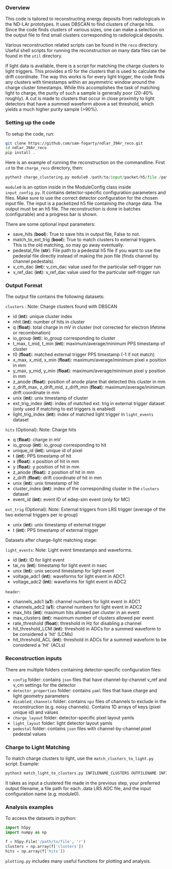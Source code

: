 ### Overview
This code is tailored to reconstructing energy deposits from radiologicals in the ND-LAr prototypes. It uses DBSCAN to find clusters of charge hits. Since the code finds clusters of various sizes, one can make a selection on the output file to find small clusters corresponding to radiological deposits. 

Various reconstruction related scripts can be found in the `reco` directory. Useful shell scripts for running the reconstruction on many data files can be found in the `util` directory.

If light data is available, there is a script for matching the charge clusters to light triggers. This provides a t0 for the clusters that is used to calculate the drift coordinate. The way this works is for every light trigger, the code finds any clusters with timestamps within an asymmetric window around the charge cluster timestamps. While this accomplishes the task of matching light to charge, the purity of such a sample is generally poor (20-40% roughly). A cut is made to clusters that occur in close proximity to light detectors that have a summed waveform above a set threshold, which yields a much higher purity sample (>90%). 

### Setting up the code
To setup the code, run:
```bash
git clone https://github.com/sam-fogarty/ndlar_39Ar_reco.git
cd ndlar_39Ar_reco
pip install .
```

Here is an example of running the reconstruction on the commandline. First `cd` to the `charge_reco` directory, then:
```python
python3 charge_clustering.py module0 /path/to/input/packet/h5/file /path/to/output/h5/file
```
`module0` is an option inside in the ModuleConfig class inside `input_config.py`. It contains detector-specific configuration parameters and files. Make sure to use the correct detector configuration for the chosen input file. The input is a packetized h5 file containing the charge data. The output must be an h5 file. The reconstruction is done in batches (configurable) and a progress bar is shown. 

There are some optional input parameters:
- save_hits (**bool**): True to save hits in output file, False to not.
- match_to_ext_trig (**bool**): True to match clusters to external triggers. This is the old matching, so may go away eventually.
- pedestal_file (**str**): File path to a pedestal h5 file if you want to use the pedestal file directly instead of making the json file (finds channel by channel pedestals).
- v_cm_dac (**int**): v_cm_dac value used for the particular self-trigger run
- v_ref_dac (**int**): v_ref_dac value used for the particular self-trigger run

### Output Format
The output file contains the following datasets:

`clusters` : Note: Charge clusters found with DBSCAN 
 - id (**int**): unique cluster index
 - nhit (**int**): number of hits in cluster
 - q (**float**): total charge in mV in cluster (not corrected for electron lifetime or recombination)
 - io_group (**int**): io_group corresponding to cluster
 - t_max, t_mid, t_min (**int**): maximum/average/minimum PPS timestamp of cluster
 - t0 (**float**): matched external trigger PPS timestamp (-1 if not match)
 - x_max, x_mid, x_min (**float**): maximum/average/minimum pixel x position in mm
 - y_max, y_mid, y_min (**float**): maximum/average/minimum pixel y position in mm
 - z_anode (**float**): position of anode plane that detected this cluster in mm
 - z_drift_max, z_drift_mid, z_drift_min (**float**): maximum/average/minimum drift coordinate in mm
 - unix (**int**): unix timestamp of cluster
 - ext_trig_index (**int**): index of matched ext. trig in external trigger dataset (only used if matching to ext triggers is enabled)
 - light_trig_index (**int**): index of matched light trigger in `light_events` dataset

`hits` (Optional): Note: Charge hits
 - q (**float**): charge in mV
 - io_group (**int**): io_group corresponding to hit
 - unique_id (**int**): unique id of pixel
 - t (**int**): PPS timestamp of hit
 - x (**float**): x position of hit in mm
 - y (**float**): y position of hit in mm
 - z_anode (**float**): z position of hit in mm
 - z_drift (**float**): drift coordinate of hit in mm
 - unix (**int**): unix timestamp of hit
 - cluster_index (**int**): index of the corresponding cluster in the `clusters` dataset
 - event_id (**int**): event ID of edep-sim event (only for MC)

`ext_trig` (Optional): Note: External triggers from LRS trigger (average of the two external triggers per io group)
 - unix (**int**): unix timestamp of external trigger
 - t (**int**): PPS timestamp of external trigger

Datasets after charge-light matching stage:

`light_events`: Note: Light event timestamps and waveforms.
 - id (**int**): ID for light event
 - tai_ns (**int**): timestamp for light event in nsec
 - unix (**int**): unix second timestamp for light event
 - voltage_adc1 (**int**): waveforms for light event in ADC1
 - voltage_adc2 (**int**): waveforms for light event in ADC2

`header`:
 - channels_adc1 (**u1**): channel numbers for light event in ADC1
 - channels_adc2 (**u1**): channel numbers for light event in ADC2
 - max_hits (**int**): maximum hits allowed per cluster in an event
 - max_clusters (**int**): maximum number of clusters allowed per event
 - rate_threshold (**float**): threshold in Hz for disabling a channel
 - hit_threshold_LCM (**int**): threshold in ADCs for a summed waveform to be considered a 'hit' (LCMs)
 - hit_threshold_ACL (**int**): threshold in ADCs for a summed waveform to be considered a 'hit' (ACLs)

### Reconstruction inputs
There are multiple folders containing detector-specific configuration files:

- `config` folder: contains `json` files that have channel-by-channel v_ref and v_cm settings for the detector
- `detector_properties` folder: contains `yaml` files that have charge and light geometry parameters
- `disabled_channels` folder: contains `npz` files of channels to exclude in the reconstruction (e.g. noisy channels). Contains 1D arrays of keys (pixel unique id) and values
- `charge_layout` folder: detector-specific pixel layout yamls
- `light_layout` folder: light detector layout yamls
- `pedestal` folder: contains `json` files with channel-by-channel pixel pedestal values

### Charge to Light Matching
To match charge clusters to light, use the `match_clusters_to_light.py` script. Example:

```python
python3 match_light_to_clusters.py INFILENAME_CLUSTERS OUTFILENAME INFILENAME_LIGHT_1 INFILENAME_LIGHT_2 --input_config_name DET
```

It takes as input a clustered file made in the previous step, your preferred output filename, a file path for each .data LRS ADC file, and the input configuration name (e.g. module0).

### Analysis examples
To access the datasets in python:
```python
import h5py
import numpy as np

f = h5py.File('/path/to/file', 'r')
clusters = np.array(f['clusters'])
hits = np.array(f['hits'])
```

`plotting.py` includes many useful functions for plotting and analysis.
